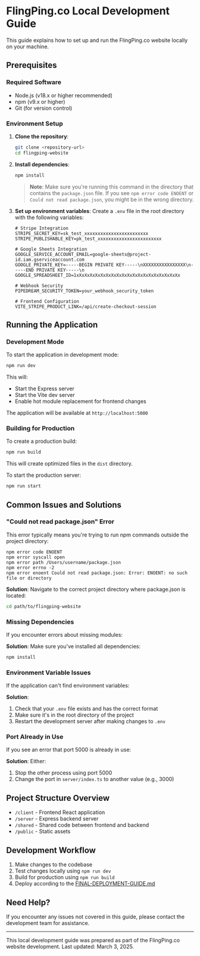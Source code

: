 # FlingPing.co Local Development Guide

This guide explains how to set up and run the FlingPing.co website locally on your machine.

## Prerequisites

### Required Software
- Node.js (v18.x or higher recommended)
- npm (v9.x or higher)
- Git (for version control)

### Environment Setup

1. **Clone the repository**:
   ```bash
   git clone <repository-url>
   cd flingping-website
   ```

2. **Install dependencies**:
   ```bash
   npm install
   ```
   
   > **Note**: Make sure you're running this command in the directory that contains the `package.json` file. 
   > If you see `npm error code ENOENT` or `Could not read package.json`, you might be in the wrong directory.

3. **Set up environment variables**:
   Create a `.env` file in the root directory with the following variables:

   ```
   # Stripe Integration
   STRIPE_SECRET_KEY=sk_test_xxxxxxxxxxxxxxxxxxxxxxxx
   STRIPE_PUBLISHABLE_KEY=pk_test_xxxxxxxxxxxxxxxxxxxxxxxx

   # Google Sheets Integration
   GOOGLE_SERVICE_ACCOUNT_EMAIL=google-sheets@project-id.iam.gserviceaccount.com
   GOOGLE_PRIVATE_KEY=-----BEGIN PRIVATE KEY-----\nXXXXXXXXXXXXXXXX\n-----END PRIVATE KEY-----\n
   GOOGLE_SPREADSHEET_ID=1xXxXxXxXxXxXxXxXxXxXxXxXxXxXxXxXxXxXxXx

   # Webhook Security
   PIPEDREAM_SECURITY_TOKEN=your_webhook_security_token

   # Frontend Configuration
   VITE_STRIPE_PRODUCT_LINK=/api/create-checkout-session
   ```

## Running the Application

### Development Mode

To start the application in development mode:

```bash
npm run dev
```

This will:
- Start the Express server
- Start the Vite dev server
- Enable hot module replacement for frontend changes

The application will be available at `http://localhost:5000`

### Building for Production

To create a production build:

```bash
npm run build
```

This will create optimized files in the `dist` directory.

To start the production server:

```bash
npm run start
```

## Common Issues and Solutions

### "Could not read package.json" Error

This error typically means you're trying to run npm commands outside the project directory:

```
npm error code ENOENT
npm error syscall open
npm error path /Users/username/package.json
npm error errno -2
npm error enoent Could not read package.json: Error: ENOENT: no such file or directory
```

**Solution**: Navigate to the correct project directory where package.json is located:
```bash
cd path/to/flingping-website
```

### Missing Dependencies

If you encounter errors about missing modules:

**Solution**: Make sure you've installed all dependencies:
```bash
npm install
```

### Environment Variable Issues

If the application can't find environment variables:

**Solution**: 
1. Check that your `.env` file exists and has the correct format
2. Make sure it's in the root directory of the project
3. Restart the development server after making changes to `.env`

### Port Already in Use

If you see an error that port 5000 is already in use:

**Solution**: Either:
1. Stop the other process using port 5000
2. Change the port in `server/index.ts` to another value (e.g., 3000)

## Project Structure Overview

- `/client` - Frontend React application
- `/server` - Express backend server
- `/shared` - Shared code between frontend and backend
- `/public` - Static assets

## Development Workflow

1. Make changes to the codebase
2. Test changes locally using `npm run dev`
3. Build for production using `npm run build`
4. Deploy according to the [FINAL-DEPLOYMENT-GUIDE.md](./deploy-guide/FINAL-DEPLOYMENT-GUIDE.md)

## Need Help?

If you encounter any issues not covered in this guide, please contact the development team for assistance.

---

This local development guide was prepared as part of the FlingPing.co website development. Last updated: March 3, 2025.